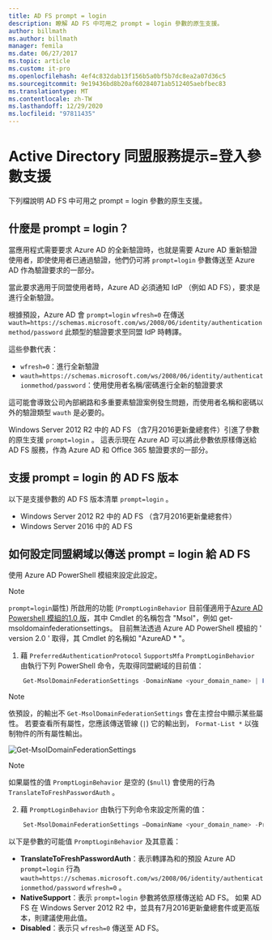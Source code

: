 ```yaml
---
title: AD FS prompt = login
description: 瞭解 AD FS 中可用之 prompt = login 參數的原生支援。
author: billmath
ms.author: billmath
manager: femila
ms.date: 06/27/2017
ms.topic: article
ms.custom: it-pro
ms.openlocfilehash: 4ef4c832dab13f156b5a0bf5b7dc8ea2a07d36c5
ms.sourcegitcommit: 9e19436bd8b20af60284071ab512405aebfbec83
ms.translationtype: MT
ms.contentlocale: zh-TW
ms.lasthandoff: 12/29/2020
ms.locfileid: "97811435"
---
```

# <a name="active-directory-federation-services-promptlogin-parameter-support"></a>Active Directory 同盟服務提示=登入參數支援

下列檔說明 AD FS 中可用之 prompt = login 參數的原生支援。

## <a name="what-is-promptlogin"></a>什麼是 prompt = login？

當應用程式需要要求 Azure AD 的全新驗證時，也就是需要 Azure AD 重新驗證使用者，即使使用者已通過驗證，他們仍可將 `prompt=login` 參數傳送至 Azure AD 作為驗證要求的一部分。

當此要求適用于同盟使用者時，Azure AD 必須通知 IdP （例如 AD FS），要求是進行全新驗證。

根據預設，Azure AD 會 `prompt=login` `wfresh=0` 在傳送 `wauth=https://schemas.microsoft.com/ws/2008/06/identity/authenticationmethod/password` 此類型的驗證要求至同盟 IdP 時轉譯。

這些參數代表：

- `wfresh=0`：進行全新驗證
- `wauth=https://schemas.microsoft.com/ws/2008/06/identity/authenticationmethod/password`：使用使用者名稱/密碼進行全新的驗證要求

這可能會導致公司內部網路和多重要素驗證案例發生問題，而使用者名稱和密碼以外的驗證類型 `wauth` 是必要的。

Windows Server 2012 R2 中的 AD FS （含7月2016更新彙總套件）引進了參數的原生支援 `prompt=login` 。 這表示現在 Azure AD 可以將此參數依原樣傳送給 AD FS 服務，作為 Azure AD 和 Office 365 驗證要求的一部分。

## <a name="ad-fs-versions-that-support-promptlogin"></a>支援 prompt = login 的 AD FS 版本

以下是支援參數的 AD FS 版本清單 `prompt=login` 。

- Windows Server 2012 R2 中的 AD FS （含7月2016更新彙總套件）
- Windows Server 2016 中的 AD FS

## <a name="how-to-configure-a-federated-domain-to-send-promptlogin-to-ad-fs"></a>如何設定同盟網域以傳送 prompt = login 給 AD FS

使用 Azure AD PowerShell 模組來設定此設定。

> [!NOTE]
> `prompt=login`屬性) 所啟用的功能 (`PromptLoginBehavior` 目前僅適用于[Azure AD Powershell 模組的1.0 版](https://connect.microsoft.com/site1164/Downloads/DownloadDetails.aspx?DownloadID=59185)，其中 Cmdlet 的名稱包含 "Msol"，例如 get-msoldomainfederationsettings。  目前無法透過 Azure AD PowerShell 模組的 ' version 2.0 ' 取得，其 Cmdlet 的名稱如 "AzureAD \* "。

1. 藉 `PreferredAuthenticationProtocol` `SupportsMfa` `PromptLoginBehavior` 由執行下列 PowerShell 命令，先取得同盟網域的目前值：

```powershell
    Get-MsolDomainFederationSettings -DomainName <your_domain_name> | Format-List *
```

> [!NOTE]
> 依預設，的輸出不 `Get-MsolDomainFederationSettings` 會在主控台中顯示某些屬性。 若要查看所有屬性，您應該傳送管線 (`|`) 它的輸出到， `Format-List *` 以強制物件的所有屬性輸出。

![Get-MsolDomainFederationSettings](media/AD-FS-Prompt-Login/GetMsol.png)

> [!NOTE]
> 如果屬性的值 `PromptLoginBehavior` 是空的 (`$null`) 會使用的行為 `TranslateToFreshPasswordAuth` 。

2. 藉 `PromptLoginBehavior` 由執行下列命令來設定所需的值：

```powershell
    Set-MsolDomainFederationSettings –DomainName <your_domain_name> -PreferredAuthenticationProtocol <current_value_from_step1> -SupportsMfa <current_value_from_step1> -PromptLoginBehavior <TranslateToFreshPasswordAuth|NativeSupport|Disabled>
```

以下是參數的可能值 `PromptLoginBehavior` 及其意義：

- **TranslateToFreshPasswordAuth**：表示轉譯為和的預設 Azure AD `prompt=login` 行為 `wauth=https://schemas.microsoft.com/ws/2008/06/identity/authenticationmethod/password` `wfresh=0` 。
- **NativeSupport**：表示 `prompt=login` 參數將依原樣傳送給 AD FS。 如果 AD FS 在 Windows Server 2012 R2 中，並具有7月2016更新彙總套件或更高版本，則建議使用此值。
- **Disabled**：表示只 `wfresh=0` 傳送至 AD FS。
